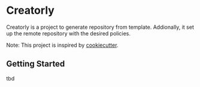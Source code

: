 # Creatorly

Creatorly is a project to generate repository from template. Addionally, it set up the remote repository with the desired policies.

Note: This project is inspired by [cookiecutter]().

## Getting Started

tbd
